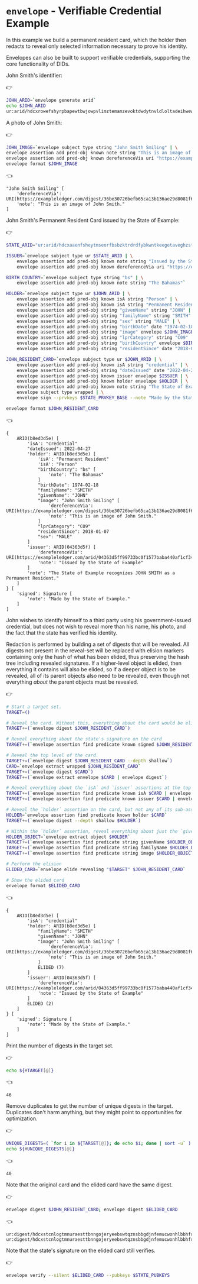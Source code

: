 # `envelope` - Verifiable Credential Example

In this example we build a permanent resident card, which the holder then redacts to reveal only selected information necessary to prove his identity.

Envelopes can also be built to support verifiable credentials, supporting the core functionality of DIDs.

John Smith's identifier:

👉
```bash
JOHN_ARID=`envelope generate arid`
echo $JOHN_ARID
ur:arid/hdcxrowefshyrpbapewtbwjowpvlimztemamzevoktdwdytnvldloltadeihwewschlflutinbfm
```

A photo of John Smith:

👉
```bash
JOHN_IMAGE=`envelope subject type string "John Smith Smiling" | \
envelope assertion add pred-obj known note string "This is an image of John Smith." | \
envelope assertion add pred-obj known dereferenceVia uri "https://exampleledger.com/digest/36be30726befb65ca13b136ae29d8081f64792c2702415eb60ad1c56ed33c999"`
envelope format $JOHN_IMAGE
```

👈
```envelope
"John Smith Smiling" [
    'dereferenceVia': URI(https://exampleledger.com/digest/36be30726befb65ca13b136ae29d8081f64792c2702415eb60ad1c56ed33c999)
    'note': "This is an image of John Smith."
]
```

John Smith's Permanent Resident Card issued by the State of Example:

👉
```bash
STATE_ARID="ur:arid/hdcxaaenfsheytmseorfbsbzktrdrdfybkwntkeegetaveghzstattdertbswsihahvspllbghcp"

ISSUER=`envelope subject type ur $STATE_ARID | \
    envelope assertion add pred-obj known note string "Issued by the State of Example" | \
    envelope assertion add pred-obj known dereferenceVia uri "https://exampleledger.com/arid/04363d5ff99733bc0f1577baba440af1cf344ad9e454fad9d128c00fef6505e8"`

BIRTH_COUNTRY=`envelope subject type string "bs" | \
    envelope assertion add pred-obj known note string "The Bahamas"`

HOLDER=`envelope subject type ur $JOHN_ARID | \
    envelope assertion add pred-obj known isA string "Person" | \
    envelope assertion add pred-obj known isA string "Permanent Resident" | \
    envelope assertion add pred-obj string "givenName" string "JOHN" | \
    envelope assertion add pred-obj string "familyName" string "SMITH" | \
    envelope assertion add pred-obj string "sex" string "MALE" | \
    envelope assertion add pred-obj string "birthDate" date "1974-02-18" | \
    envelope assertion add pred-obj string "image" envelope $JOHN_IMAGE | \
    envelope assertion add pred-obj string "lprCategory" string "C09" | \
    envelope assertion add pred-obj string "birthCountry" envelope $BIRTH_COUNTRY | \
    envelope assertion add pred-obj string "residentSince" date "2018-01-07"`

JOHN_RESIDENT_CARD=`envelope subject type ur $JOHN_ARID | \
    envelope assertion add pred-obj known isA string "credential" | \
    envelope assertion add pred-obj string "dateIssued" date "2022-04-27" | \
    envelope assertion add pred-obj known issuer envelope $ISSUER | \
    envelope assertion add pred-obj known holder envelope $HOLDER | \
    envelope assertion add pred-obj known note string "The State of Example recognizes JOHN SMITH as a Permanent Resident." | \
    envelope subject type wrapped | \
    envelope sign --prvkeys $STATE_PRVKEY_BASE --note "Made by the State of Example."`

envelope format $JOHN_RESIDENT_CARD
```

👈
```envelope
{
    ARID(b8ed3d5e) [
        'isA': "credential"
        "dateIssued": 2022-04-27
        'holder': ARID(b8ed3d5e) [
            'isA': "Permanent Resident"
            'isA': "Person"
            "birthCountry": "bs" [
                'note': "The Bahamas"
            ]
            "birthDate": 1974-02-18
            "familyName": "SMITH"
            "givenName": "JOHN"
            "image": "John Smith Smiling" [
                'dereferenceVia': URI(https://exampleledger.com/digest/36be30726befb65ca13b136ae29d8081f64792c2702415eb60ad1c56ed33c999)
                'note': "This is an image of John Smith."
            ]
            "lprCategory": "C09"
            "residentSince": 2018-01-07
            "sex": "MALE"
        ]
        'issuer': ARID(04363d5f) [
            'dereferenceVia': URI(https://exampleledger.com/arid/04363d5ff99733bc0f1577baba440af1cf344ad9e454fad9d128c00fef6505e8)
            'note': "Issued by the State of Example"
        ]
        'note': "The State of Example recognizes JOHN SMITH as a Permanent Resident."
    ]
} [
    'signed': Signature [
        'note': "Made by the State of Example."
    ]
]
```

John wishes to identify himself to a third party using his government-issued credential, but does not wish to reveal more than his name, his photo, and the fact that the state has verified his identity.

Redaction is performed by building a set of digests that will be revealed. All digests not present in the reveal-set will be replaced with elision markers containing only the hash of what has been elided, thus preserving the hash tree including revealed signatures. If a higher-level object is elided, then everything it contains will also be elided, so if a deeper object is to be revealed, all of its parent objects also need to be revealed, even though not everything *about* the parent objects must be revealed.

👉
```bash
# Start a target set.
TARGET=()

# Reveal the card. Without this, everything about the card would be elided.
TARGET+=(`envelope digest $JOHN_RESIDENT_CARD`)

# Reveal everything about the state's signature on the card
TARGET+=(`envelope assertion find predicate known signed $JOHN_RESIDENT_CARD | envelope digest --depth deep`)

# Reveal the top level of the card.
TARGET+=(`envelope digest $JOHN_RESIDENT_CARD --depth shallow`)
CARD=`envelope extract wrapped $JOHN_RESIDENT_CARD`
TARGET+=(`envelope digest $CARD`)
TARGET+=(`envelope extract envelope $CARD | envelope digest`)

# Reveal everything about the `isA` and `issuer` assertions at the top level of the card.
TARGET+=(`envelope assertion find predicate known isA $CARD | envelope digest --depth deep`)
TARGET+=(`envelope assertion find predicate known issuer $CARD | envelope digest --depth deep`)

# Reveal the `holder` assertion on the card, but not any of its sub-assertions.
HOLDER=`envelope assertion find predicate known holder $CARD`
TARGET+=(`envelope digest --depth shallow $HOLDER`)

# Within the `holder` assertion, reveal everything about just the `givenName`, `familyName`, and `image` assertions.
HOLDER_OBJECT=`envelope extract object $HOLDER`
TARGET+=(`envelope assertion find predicate string givenName $HOLDER_OBJECT | envelope digest --depth deep`)
TARGET+=(`envelope assertion find predicate string familyName $HOLDER_OBJECT | envelope digest --depth deep`)
TARGET+=(`envelope assertion find predicate string image $HOLDER_OBJECT | envelope digest --depth deep`)

# Perform the elision
ELIDED_CARD=`envelope elide revealing "$TARGET" $JOHN_RESIDENT_CARD`

# Show the elided card
envelope format $ELIDED_CARD
```

👈
```envelope
{
    ARID(b8ed3d5e) [
        'isA': "credential"
        'holder': ARID(b8ed3d5e) [
            "familyName": "SMITH"
            "givenName": "JOHN"
            "image": "John Smith Smiling" [
                'dereferenceVia': URI(https://exampleledger.com/digest/36be30726befb65ca13b136ae29d8081f64792c2702415eb60ad1c56ed33c999)
                'note': "This is an image of John Smith."
            ]
            ELIDED (7)
        ]
        'issuer': ARID(04363d5f) [
            'dereferenceVia': URI(https://exampleledger.com/arid/04363d5ff99733bc0f1577baba440af1cf344ad9e454fad9d128c00fef6505e8)
            'note': "Issued by the State of Example"
        ]
        ELIDED (2)
    ]
} [
    'signed': Signature [
        'note': "Made by the State of Example."
    ]
]
```

Print the number of digests in the target set.

👉
```bash
echo ${#TARGET[@]}
```

👈
```
46
```

Remove duplicates to get the number of unique digests in the target. Duplicates don't harm anything, but they might point to opportunities for optimization.

👉
```bash
UNIQUE_DIGESTS=( `for i in ${TARGET[@]}; do echo $i; done | sort -u` )
echo ${#UNIQUE_DIGESTS[@]}
```

👈
```
40
```

Note that the original card and the elided card have the same digest.

👉
```bash
envelope digest $JOHN_RESIDENT_CARD; envelope digest $ELIDED_CARD
```

👈
```
ur:digest/hdcxstcnlogtmnuraesttbnngojeryeebswtqznsbbgdjnfemucwonhlbbhfrywyadlyhpcftkft
ur:digest/hdcxstcnlogtmnuraesttbnngojeryeebswtqznsbbgdjnfemucwonhlbbhfrywyadlyhpcftkft
```

Note that the state's signature on the elided card still verifies.

👉
```bash
envelope verify --silent $ELIDED_CARD --pubkeys $STATE_PUBKEYS
```
